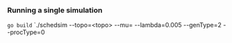 ### Running a single simulation

`go build`
`./schedsim --topo=\<topo\> --mu= --lambda=0.005 --genType=2 --procType=0
